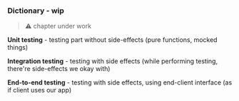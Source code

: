 ### Dictionary - wip

> ⚠️ chapter under work 

**Unit testing** - testing part without side-effects (pure functions, mocked things)

**Integration testing** -  testing with side effects (while performing testing, there're side-effects we okay with)

**End-to-end testing** - testing with side effects, using end-client  interface (as if client uses our app)
